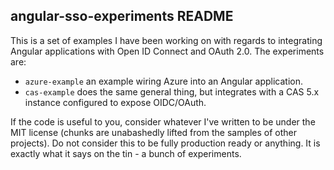 ## angular-sso-experiments README

This is a set of examples I have been working on with regards to integrating
Angular applications with Open ID Connect and OAuth 2.0. The experiments are:

* `azure-example` an example wiring Azure into an Angular application.
* `cas-example` does the same general thing, but integrates with a CAS 5.x instance configured to expose OIDC/OAuth.

If the code is useful to you, consider whatever I've written to be under the
MIT license (chunks are unabashedly lifted from the samples of other projects).
Do not consider this to be fully production ready or anything. It is exactly
what it says on the tin - a bunch of experiments.
